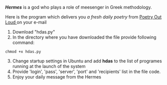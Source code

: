 <b><i>Hermes</b></i> is a god who plays a role of meesenger in Greek methodology.

Here is the program which delivers you <em>a fresh daily poetry</em> from <a href="http://www.poetryoutloud.org/poems-and-performance/random-poem"> Poetry Out Loud </a> on your e-mail

1) Download "hdas.py"
2) In the directory where you have downloaded the file provide following command:
```
chmod +x hdas.py
```
3) Change startup settings in Ubuntu and add <b>hdas</b> to the list of programes running at the launch of the system
4) Provide 'login', 'pass', 'server', 'port' and 'recipients' list in the file code. 
5) Enjoy your daily message from the Hermes
